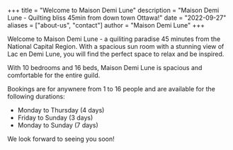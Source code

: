 +++
title = "Welcome to Maison Demi Lune"
description = "Maison Demi Lune - Quilting bliss 45min from down town Ottawa!"
date = "2022-09-27"
aliases = ["about-us", "contact"]
author = "Maison Demi Lune"
+++

Welcome to Maison Demi Lune - a quiliting paradise 45 minutes from the National Capital Region.  With a spacious sun room with a stunning view of Lac en Demi Lune, you will find the perfect space to relax and be inspired.

With 10 bedrooms and 16 beds, Maison Demi Lune is spacious and comfortable for the entire guild.

Bookings are for anywnere from 1 to 16 people and are available for the following durations:
* Monday to Thursday (4 days)
* Friday to Sunday (3 days)
* Monday to Sunday (7 days)

We look forward to seeing you soon!
